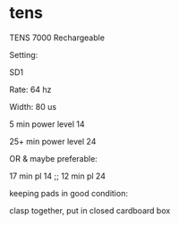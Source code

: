 # tens

TENS 7000 Rechargeable

Setting:

SD1

Rate: 64 hz

Width: 80 us

5 min power level 14

25+ min power level 24

OR & maybe preferable:

17 min pl 14 ;; 12 min pl 24

keeping pads in good condition:

clasp together, put in closed cardboard box
